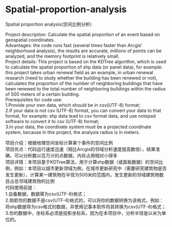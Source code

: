 # Spatial-proportion-analysis
Spatial proportion analysis(空间比例分析)

Project description: Calculate the spatial proportion of an event based on geospatial coordinates.  
Advantages: the code runs fast (several times faster than Arcgis' neighborhood analysis), the results are accurate, millions of points can be analyzed, and the memory footprint is relatively small.  
Project details: This project is based on the KDTree algorithm, which is used to calculate the spatial proportion of shp data (or panel data), for example: this project takes urban renewal field as an example, in urban renewal research (need to study whether the building has been renewed or not), calculates the proportion of the number of neighboring buildings that have been renewed to the total number of neighboring buildings within the radius of 500 meters of a certain building.  
Prerequisites for code use:  
1.Provide your own data, which should be in csv(UTF-8) format;  
2.If your data is not csv (UTF-8) format, you can convert your data to that format, for example: shp data lead to csv format data, and use notepad software to convert it to csv (UTF-8) format;  
3.In your data, the coordinate system must be a projected coordinate system, because in this project, the analysis radius is in meters.

项目介绍：根据地理空间坐标计算某个事件的空间比例  
项目优点：代码运行速度迅速（相比Arcgis的邻域分析速度提高数倍），结果准确，可以分析数以百万计的点数据，内存占用相对小得多  
项目详情：本项目基于KDTree算法，用于计算shp数据（或面板数据）的空间比例，例如：本项目以城市更新领域为例，在城市更新研究中（需要研究建筑物是否发生更新），计算某一建筑物在半径为500米的范围内，发生更新的邻域建筑物数目占总邻域建筑物的比例  
代码使用前提：  
1.自备数据，数据需为csv(UTF-8)格式；  
2.倘若你的数据不是csv(UTF-8)格式的，可以将你的数据转换为该格式，例如：将shp数据导为csv格式的数据，并使用记事本软件将其转换为csv(UTF-8)格式；  
3.你的数据中，坐标系必须是投影坐标系，因为在本项目中，分析半径是以米为单位的。
